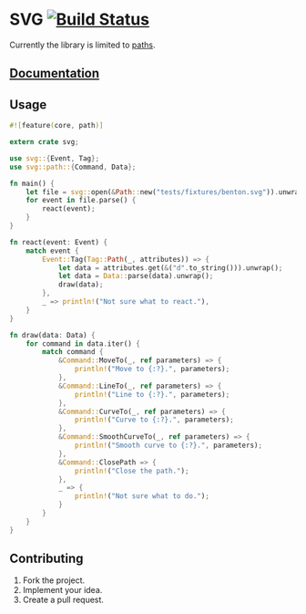 # SVG [![Build Status][travis-img]][travis-url]

Currently the library is limited to [paths][1].

## [Documentation][docs]

## Usage

```rust
#![feature(core, path)]

extern crate svg;

use svg::{Event, Tag};
use svg::path::{Command, Data};

fn main() {
    let file = svg::open(&Path::new("tests/fixtures/benton.svg")).unwrap();
    for event in file.parse() {
        react(event);
    }
}

fn react(event: Event) {
    match event {
        Event::Tag(Tag::Path(_, attributes)) => {
            let data = attributes.get(&("d".to_string())).unwrap();
            let data = Data::parse(data).unwrap();
            draw(data);
        },
        _ => println!("Not sure what to react."),
    }
}

fn draw(data: Data) {
    for command in data.iter() {
        match command {
            &Command::MoveTo(_, ref parameters) => {
                println!("Move to {:?}.", parameters);
            },
            &Command::LineTo(_, ref parameters) => {
                println!("Line to {:?}.", parameters);
            },
            &Command::CurveTo(_, ref parameters) => {
                println!("Curve to {:?}.", parameters);
            },
            &Command::SmoothCurveTo(_, ref parameters) => {
                println!("Smooth curve to {:?}.", parameters);
            },
            &Command::ClosePath => {
                println!("Close the path.");
            },
            _ => {
                println!("Not sure what to do.");
            }
        }
    }
}
```

## Contributing

1. Fork the project.
2. Implement your idea.
3. Create a pull request.

[1]: http://www.w3.org/TR/SVG/paths.html

[travis-img]: https://travis-ci.org/stainless-steel/svg.svg?branch=master
[travis-url]: https://travis-ci.org/stainless-steel/svg
[docs]: https://stainless-steel.github.io/svg
